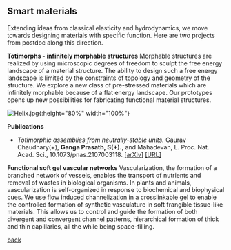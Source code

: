 ## Smart materials

Extending ideas from classical elasticity and hydrodynamics, we move towards designing materials with specific function. Here are  two projects from postdoc along this direction.

**Totimorphs - infinitely morphable structures**
Morphable structures are realized by using microscopic degrees of freedom to sculpt the free energy landscape of a material structure. The ability to design such a free energy landscape is limited by the constraints of topology and geometry of the structure. We explore a new class of pre-stressed materials which are infinitely morphable because of a flat energy landscape. Our prototypes opens up new possibilities for fabricating functional material structures.

![Helix.jpg]({{site.baseurl}}/figs/Helix.jpg){:height="80%" width="100%"}

**Publications**
* _Totimorphic assemblies from neutrally-stable units._ Gaurav Chaudhary(+), **Ganga Prasath, S(+).**, and Mahadevan, L.  Proc. Nat. Acad. Sci., 10.1073/pnas.2107003118. [[arXiv]](https://arxiv.org/abs/2110.08216) [[URL]](https://www.pnas.org/content/118/42/e2107003118)

**Functional soft gel vascular networks**
Vascularization, the formation of a branched network of vessels, enables the transport of nutrients and removal of wastes in biological organisms. In plants and animals, vascularization is self-organized in response to biochemical and biophysical cues. We use flow induced channelization in a crosslinkable gel to enable the controlled formation of synthetic vasculature in soft frangible tissue-like materials. This allows us to control and guide the formation of both divergent and convergent channel patterns, hierarchical formation of thick and thin capillaries, all the while being space-filling.

[back](./research)

